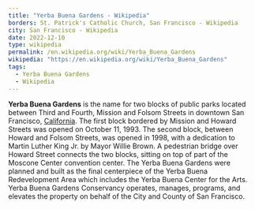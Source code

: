 ```yaml
---
title: "Yerba Buena Gardens - Wikipedia"
borders: St. Patrick's Catholic Church, San Francisco - Wikipedia
city: San Francisco - Wikipedia
date: 2022-12-10
type: wikipedia
permalink: /en.wikipedia.org/wiki/Yerba_Buena_Gardens
wikipedia: "https://en.wikipedia.org/wiki/Yerba_Buena_Gardens"
tags:
  - Yerba Buena Gardens
  - Wikipedia
---
```

**Yerba Buena Gardens** is the name for two blocks of public parks located between Third and Fourth, Mission and Folsom Streets in downtown San Francisco, [California](/en.wikipedia.org/wiki/California). The first block bordered by Mission and Howard Streets was opened on October 11, 1993. The second block, between Howard and Folsom Streets, was opened in 1998, with a dedication to Martin Luther King Jr. by Mayor Willie Brown. A pedestrian bridge over Howard Street connects the two blocks, sitting on top of part of the Moscone Center convention center. The Yerba Buena Gardens were planned and built as the final centerpiece of the Yerba Buena Redevelopment Area which includes the Yerba Buena Center for the Arts. Yerba Buena Gardens Conservancy operates, manages, programs, and elevates the property on behalf of the City and County of San Francisco.